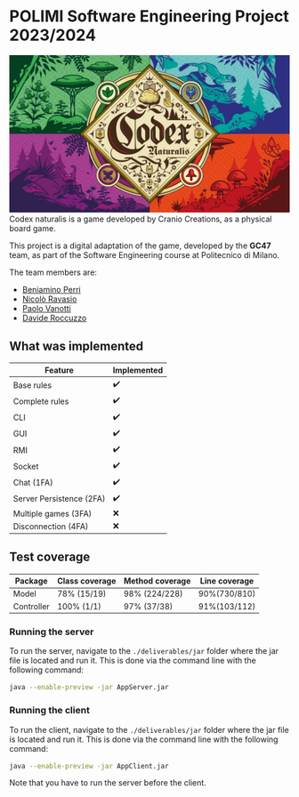 # POLIMI Software Engineering Project 2023/2024
![](src/main/resources/it/polimi/sw/gianpaolocugola47/graphics/backGround/frontPage.jpeg)
Codex naturalis is a game developed by Cranio Creations, as a physical board game.

This project is a digital adaptation of the game, developed by the **GC47** team, as part of the Software Engineering course at Politecnico di Milano.

The team members are:

- [Beniamino Perri](https://github.com/Bengo14)
- [Nicolò Ravasio](https://github.com/nicoloravasio)
- [Paolo Vanotti](https://github.com/Van-Paolo)
- [Davide Roccuzzo](https://github.com/Roccuzz0)


## What was implemented

| Feature                  | Implemented |
|--------------------------|-------------|
| Base rules               | ✔️          |
| Complete rules           | ✔️          |
| CLI                      | ✔️          |
| GUI                      | ✔️          |
| RMI                      | ✔️          |
| Socket                   | ✔️          |
| Chat (1FA)               | ✔️          |
| Server Persistence (2FA) | ✔️          |
| Multiple games (3FA)     | ❌           |
| Disconnection  (4FA)     | ❌           |


## Test coverage

| Package    | Class coverage | Method coverage | Line coverage |
|------------|----------------|-----------------|---------------|
| Model      | 78% (15/19)    | 98% (224/228)   | 90%(730/810)  |
| Controller | 100% (1/1)     | 97% (37/38)     | 91%(103/112)  |

### Running the server

To run the server, navigate to the `./deliverables/jar` folder where the jar file is located and run it.
This is done via the command line with the following command:

```sh
java --enable-preview -jar AppServer.jar
```

### Running the client

To run the client, navigate to the `./deliverables/jar` folder where the jar file is located and run it.
This is done via the command line with the following command:

```sh
java --enable-preview -jar AppClient.jar
```
Note that you have to run the server before the client.
